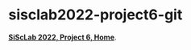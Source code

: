 # sisclab2022-project6-git

**[SiScLab 2022, Project 6, Home](https://iffmd.fz-juelich.de/RhXA4J_JTwebjYKG35TbuQ)**.
